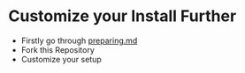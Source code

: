 # Customize your Install Further

- Firstly go through [preparing.md](prepare.md)
- Fork this Repository
- Customize your setup